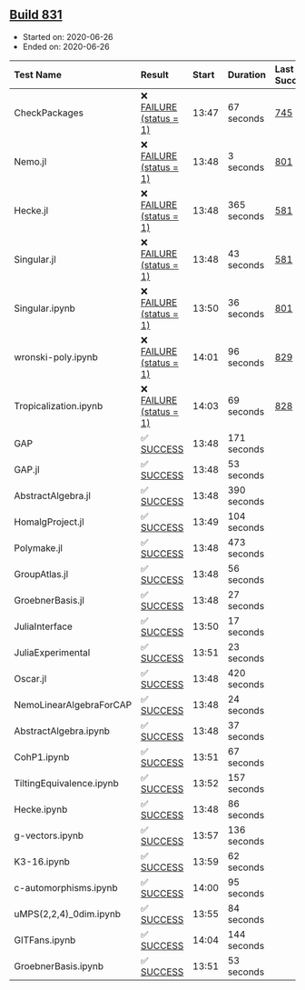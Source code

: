 ## [Build 831](https://oscarci.mathematik.uni-kl.de/job/oscar-julia-1.4/831/)

* Started on: 2020-06-26
* Ended on: 2020-06-26

| Test Name    | Result | Start | Duration | Last Success | First Failure |
|:-------------|:-------|:------|:---------|:-------------|:--------------|
| CheckPackages | ❌ [FAILURE (status = 1)](https://oscarci.mathematik.uni-kl.de/job/oscar-julia-1.4/831/artifact/logs/build-831/CheckPackages.log) | 13:47 | 67 seconds | [745](https://oscarci.mathematik.uni-kl.de/job/oscar-julia-1.4/745/) | [746](https://oscarci.mathematik.uni-kl.de/job/oscar-julia-1.4/746/) |
| Nemo.jl | ❌ [FAILURE (status = 1)](https://oscarci.mathematik.uni-kl.de/job/oscar-julia-1.4/831/artifact/logs/build-831/Nemo.jl.log) | 13:48 | 3 seconds | [801](https://oscarci.mathematik.uni-kl.de/job/oscar-julia-1.4/801/) | [802](https://oscarci.mathematik.uni-kl.de/job/oscar-julia-1.4/802/) |
| Hecke.jl | ❌ [FAILURE (status = 1)](https://oscarci.mathematik.uni-kl.de/job/oscar-julia-1.4/831/artifact/logs/build-831/Hecke.jl.log) | 13:48 | 365 seconds | [581](https://oscarci.mathematik.uni-kl.de/job/oscar-julia-1.4/581/) | [582](https://oscarci.mathematik.uni-kl.de/job/oscar-julia-1.4/582/) |
| Singular.jl | ❌ [FAILURE (status = 1)](https://oscarci.mathematik.uni-kl.de/job/oscar-julia-1.4/831/artifact/logs/build-831/Singular.jl.log) | 13:48 | 43 seconds | [581](https://oscarci.mathematik.uni-kl.de/job/oscar-julia-1.4/581/) | [582](https://oscarci.mathematik.uni-kl.de/job/oscar-julia-1.4/582/) |
| Singular.ipynb | ❌ [FAILURE (status = 1)](https://oscarci.mathematik.uni-kl.de/job/oscar-julia-1.4/831/artifact/logs/build-831/Singular.ipynb.log) | 13:50 | 36 seconds | [801](https://oscarci.mathematik.uni-kl.de/job/oscar-julia-1.4/801/) | [802](https://oscarci.mathematik.uni-kl.de/job/oscar-julia-1.4/802/) |
| wronski-poly.ipynb | ❌ [FAILURE (status = 1)](https://oscarci.mathematik.uni-kl.de/job/oscar-julia-1.4/831/artifact/logs/build-831/wronski-poly.ipynb.log) | 14:01 | 96 seconds | [829](https://oscarci.mathematik.uni-kl.de/job/oscar-julia-1.4/829/) | [830](https://oscarci.mathematik.uni-kl.de/job/oscar-julia-1.4/830/) |
| Tropicalization.ipynb | ❌ [FAILURE (status = 1)](https://oscarci.mathematik.uni-kl.de/job/oscar-julia-1.4/831/artifact/logs/build-831/Tropicalization.ipynb.log) | 14:03 | 69 seconds | [828](https://oscarci.mathematik.uni-kl.de/job/oscar-julia-1.4/828/) | [829](https://oscarci.mathematik.uni-kl.de/job/oscar-julia-1.4/829/) |
| GAP | ✅ [SUCCESS](https://oscarci.mathematik.uni-kl.de/job/oscar-julia-1.4/831/artifact/logs/build-831/GAP.log) | 13:48 | 171 seconds |  |  |
| GAP.jl | ✅ [SUCCESS](https://oscarci.mathematik.uni-kl.de/job/oscar-julia-1.4/831/artifact/logs/build-831/GAP.jl.log) | 13:48 | 53 seconds |  |  |
| AbstractAlgebra.jl | ✅ [SUCCESS](https://oscarci.mathematik.uni-kl.de/job/oscar-julia-1.4/831/artifact/logs/build-831/AbstractAlgebra.jl.log) | 13:48 | 390 seconds |  |  |
| HomalgProject.jl | ✅ [SUCCESS](https://oscarci.mathematik.uni-kl.de/job/oscar-julia-1.4/831/artifact/logs/build-831/HomalgProject.jl.log) | 13:49 | 104 seconds |  |  |
| Polymake.jl | ✅ [SUCCESS](https://oscarci.mathematik.uni-kl.de/job/oscar-julia-1.4/831/artifact/logs/build-831/Polymake.jl.log) | 13:48 | 473 seconds |  |  |
| GroupAtlas.jl | ✅ [SUCCESS](https://oscarci.mathematik.uni-kl.de/job/oscar-julia-1.4/831/artifact/logs/build-831/GroupAtlas.jl.log) | 13:48 | 56 seconds |  |  |
| GroebnerBasis.jl | ✅ [SUCCESS](https://oscarci.mathematik.uni-kl.de/job/oscar-julia-1.4/831/artifact/logs/build-831/GroebnerBasis.jl.log) | 13:48 | 27 seconds |  |  |
| JuliaInterface | ✅ [SUCCESS](https://oscarci.mathematik.uni-kl.de/job/oscar-julia-1.4/831/artifact/logs/build-831/JuliaInterface.log) | 13:50 | 17 seconds |  |  |
| JuliaExperimental | ✅ [SUCCESS](https://oscarci.mathematik.uni-kl.de/job/oscar-julia-1.4/831/artifact/logs/build-831/JuliaExperimental.log) | 13:51 | 23 seconds |  |  |
| Oscar.jl | ✅ [SUCCESS](https://oscarci.mathematik.uni-kl.de/job/oscar-julia-1.4/831/artifact/logs/build-831/Oscar.jl.log) | 13:48 | 420 seconds |  |  |
| NemoLinearAlgebraForCAP | ✅ [SUCCESS](https://oscarci.mathematik.uni-kl.de/job/oscar-julia-1.4/831/artifact/logs/build-831/NemoLinearAlgebraForCAP.log) | 13:48 | 24 seconds |  |  |
| AbstractAlgebra.ipynb | ✅ [SUCCESS](https://oscarci.mathematik.uni-kl.de/job/oscar-julia-1.4/831/artifact/logs/build-831/AbstractAlgebra.ipynb.log) | 13:48 | 37 seconds |  |  |
| CohP1.ipynb | ✅ [SUCCESS](https://oscarci.mathematik.uni-kl.de/job/oscar-julia-1.4/831/artifact/logs/build-831/CohP1.ipynb.log) | 13:51 | 67 seconds |  |  |
| TiltingEquivalence.ipynb | ✅ [SUCCESS](https://oscarci.mathematik.uni-kl.de/job/oscar-julia-1.4/831/artifact/logs/build-831/TiltingEquivalence.ipynb.log) | 13:52 | 157 seconds |  |  |
| Hecke.ipynb | ✅ [SUCCESS](https://oscarci.mathematik.uni-kl.de/job/oscar-julia-1.4/831/artifact/logs/build-831/Hecke.ipynb.log) | 13:48 | 86 seconds |  |  |
| g-vectors.ipynb | ✅ [SUCCESS](https://oscarci.mathematik.uni-kl.de/job/oscar-julia-1.4/831/artifact/logs/build-831/g-vectors.ipynb.log) | 13:57 | 136 seconds |  |  |
| K3-16.ipynb | ✅ [SUCCESS](https://oscarci.mathematik.uni-kl.de/job/oscar-julia-1.4/831/artifact/logs/build-831/K3-16.ipynb.log) | 13:59 | 62 seconds |  |  |
| c-automorphisms.ipynb | ✅ [SUCCESS](https://oscarci.mathematik.uni-kl.de/job/oscar-julia-1.4/831/artifact/logs/build-831/c-automorphisms.ipynb.log) | 14:00 | 95 seconds |  |  |
| uMPS(2,2,4)_0dim.ipynb | ✅ [SUCCESS](https://oscarci.mathematik.uni-kl.de/job/oscar-julia-1.4/831/artifact/logs/build-831/uMPS-2-2-4-_0dim.ipynb.log) | 13:55 | 84 seconds |  |  |
| GITFans.ipynb | ✅ [SUCCESS](https://oscarci.mathematik.uni-kl.de/job/oscar-julia-1.4/831/artifact/logs/build-831/GITFans.ipynb.log) | 14:04 | 144 seconds |  |  |
| GroebnerBasis.ipynb | ✅ [SUCCESS](https://oscarci.mathematik.uni-kl.de/job/oscar-julia-1.4/831/artifact/logs/build-831/GroebnerBasis.ipynb.log) | 13:51 | 53 seconds |  |  |
